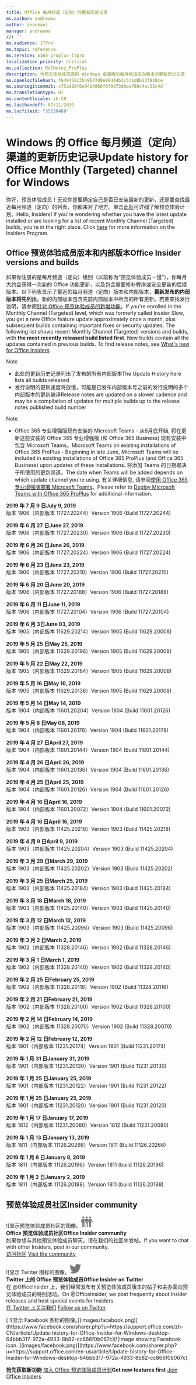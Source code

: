 ```yaml
---
title: Office 每月频道（定向）的更新历史记录
ms.author: andrewmo
author: anankani
manager: andrewmo
//: ''
ms.audience: ITPro
ms.topic: reference
ms.service: o365-proplus-itpro
localization_priority: Critical
ms.collection: RelNotes_ProPlus
description: 为预览体验成员提供 Windows 桌面版的每月频道定向版本的更新历史记录
ms.openlocfilehash: f649456c3549647d8e80d44b1c5c1d8b13f818ce
ms.sourcegitcommit: c75a988f6e9414866f0f0d73d0ea788c4ec33c4d
ms.translationtype: HT
ms.contentlocale: zh-CN
ms.lasthandoff: 07/11/2019
ms.locfileid: "35630469"
---
```

# <a name="update-history-for-office-monthly-targeted-channel-for-windows"></a><span data-ttu-id="9f653-103">Windows 的 Office 每月频道（定向）渠道的更新历史记录</span><span class="sxs-lookup"><span data-stu-id="9f653-103">Update history for Office Monthly (Targeted) channel for Windows</span></span>

<span data-ttu-id="9f653-p101">你好，预览体验成员！无论你是要确定自己是否已安装最新的更新，还是要查找最近每月频道（定向）的列表，你都来对了地方。单击[此处](https://insider.office.com/)可详细了解预览体验计划。</span><span class="sxs-lookup"><span data-stu-id="9f653-p101">Hello, Insiders! If you're wondering whether you have the latest update installed or are looking for a list of recent Monthly Channel (Targeted) builds, you're in the right place. Click [here](https://insider.office.com/) for more information on the Insiders Program.</span></span>

## <a name="office-insider-versions-and-builds"></a><span data-ttu-id="9f653-107">Office 预览体验成员版本和内部版本</span><span class="sxs-lookup"><span data-stu-id="9f653-107">Office Insider versions and builds</span></span>

<span data-ttu-id="9f653-p102">如果你注册的是每月频道（定向）级别（以前称为“预览体验成员 - 慢”），你每月大约会获得一次新的 Office 功能更新，以及包含重要修补程序或安全更新的后续版本。以下列表显示了最近的每月频道（定向）版本和内部版本，**最新发布的内部版本将先列出**。新的内部版本包含先前内部版本中所含的所有更新。若要查找发行说明，请参阅[针对 Office 预览体验成员的新增功能](https://support.office.com/zh-CN/article/what-s-new-for-office-insiders-c152d1e2-96ff-4ce9-8c14-e74e13847a24)。</span><span class="sxs-lookup"><span data-stu-id="9f653-p102">If you're enrolled in the Monthly Channel (Targeted) level, which was formerly called Insider Slow, you get a new Office feature update approximately once a month, plus subsequent builds containing important fixes or security updates. The following list shows recent Monthly Channel (Targeted) versions and builds, with **the most recently released build listed first**. New builds contain all the updates contained in previous builds. To find release notes, see [What's new for Office Insiders](https://support.office.com/en-us/article/what-s-new-for-office-insiders-c152d1e2-96ff-4ce9-8c14-e74e13847a24).</span></span>

> [!NOTE]
> - <span data-ttu-id="9f653-112">此处的更新历史记录列出了发布的所有内部版本</span><span class="sxs-lookup"><span data-stu-id="9f653-112">The Update History here lists all builds released</span></span>
> - <span data-ttu-id="9f653-113">发行说明的更新速度将放慢，可能是已发布内部版本号之前的发行说明的多个内部版本的更新编译</span><span class="sxs-lookup"><span data-stu-id="9f653-113">Release notes are updated on a slower cadence and may be a compilation of updates for multiple builds up to the release notes published build number</span></span>

 > [!NOTE]
> - <span data-ttu-id="9f653-114">Office 365 专业增强版现有安装的 Microsoft Teams - 从6月底开始, 将在更新这些安装的 Office 365 专业增强版 (和 Office 365 Business) 现有安装中包含 Microsoft Teams。</span><span class="sxs-lookup"><span data-stu-id="9f653-114">Microsoft Teams on existing installations of Office 365 ProPlus - Beginning in late June, Microsoft Teams will be included in existing installations of Office 365 ProPlus (and Office 365 Business) upon updates of these installations.</span></span> <span data-ttu-id="9f653-115">将添加 Teams 的日期取决于所使用的更新频道。</span><span class="sxs-lookup"><span data-stu-id="9f653-115">The date when Teams will be added depends on which update channel you're using.</span></span> <span data-ttu-id="9f653-116">有关详细信息, 请参阅[使用 Office 365 专业增强版部署 Microsoft Teams](https://docs.microsoft.com/zh-CN/deployoffice/teams-install)。</span><span class="sxs-lookup"><span data-stu-id="9f653-116">Please refer to [Deploy Microsoft Teams with Office 365 ProPlus](https://docs.microsoft.com/en-us/deployoffice/teams-install) for additional information.</span></span>

[//]: # (请勿移除)

<span data-ttu-id="9f653-118">**2019 年 7 月 9 日**</span><span class="sxs-lookup"><span data-stu-id="9f653-118">**July 9, 2019**</span></span><br/>
<span data-ttu-id="9f653-119">版本 1906（内部版本 11727.20244）</span><span class="sxs-lookup"><span data-stu-id="9f653-119">Version 1906 (Build 11727.20244)</span></span><br/>

<span data-ttu-id="9f653-120">**2019 年 6 月 27 日**</span><span class="sxs-lookup"><span data-stu-id="9f653-120">**June 27, 2019**</span></span><br/>
<span data-ttu-id="9f653-121">版本 1906（内部版本 11727.20230）</span><span class="sxs-lookup"><span data-stu-id="9f653-121">Version 1906 (Build 11727.20230)</span></span><br/>

<span data-ttu-id="9f653-122">**2019 年 6 月 26 日**</span><span class="sxs-lookup"><span data-stu-id="9f653-122">**June 26, 2019**</span></span><br/>
<span data-ttu-id="9f653-123">版本 1906（内部版本 11727.20224）</span><span class="sxs-lookup"><span data-stu-id="9f653-123">Version 1906 (Build 11727.20224)</span></span><br/>

<span data-ttu-id="9f653-124">**2019 年 6 月 23 日**</span><span class="sxs-lookup"><span data-stu-id="9f653-124">**June 23, 2019**</span></span><br/>
<span data-ttu-id="9f653-125">版本 1906（内部版本 11727.20210）</span><span class="sxs-lookup"><span data-stu-id="9f653-125">Version 1906 (Build 11727.20210)</span></span><br/>

<span data-ttu-id="9f653-126">**2019 年 6 月 20 日**</span><span class="sxs-lookup"><span data-stu-id="9f653-126">**June 20, 2019**</span></span><br/>
<span data-ttu-id="9f653-127">版本 1906（内部版本 11727.20188）</span><span class="sxs-lookup"><span data-stu-id="9f653-127">Version 1906 (Build 11727.20188)</span></span><br/>

<span data-ttu-id="9f653-128">**2019 年 6 月 11 日**</span><span class="sxs-lookup"><span data-stu-id="9f653-128">**June 11, 2019**</span></span><br/>
<span data-ttu-id="9f653-129">版本 1906（内部版本 11727.20104）</span><span class="sxs-lookup"><span data-stu-id="9f653-129">Version 1906 (Build 11727.20104)</span></span><br/>

<span data-ttu-id="9f653-130">**2019 年 6 月 3日**</span><span class="sxs-lookup"><span data-stu-id="9f653-130">**June 03, 2019**</span></span><br/>
<span data-ttu-id="9f653-131">版本 1905（内部版本 11629.20214）</span><span class="sxs-lookup"><span data-stu-id="9f653-131">Version 1905 (Build 11629.20008)</span></span><br/>

<span data-ttu-id="9f653-132">**2019 年 5 月 25 日**</span><span class="sxs-lookup"><span data-stu-id="9f653-132">**May 25, 2019**</span></span><br/>
<span data-ttu-id="9f653-133">版本 1905（内部版本 11629.20196）</span><span class="sxs-lookup"><span data-stu-id="9f653-133">Version 1905 (Build 11629.20008)</span></span><br/>

<span data-ttu-id="9f653-134">**2019 年 5 月 22 日**</span><span class="sxs-lookup"><span data-stu-id="9f653-134">**May 22, 2019**</span></span><br/> <span data-ttu-id="9f653-135">版本 1905（内部版本 11629.20164）</span><span class="sxs-lookup"><span data-stu-id="9f653-135">Version 1905 (Build 11629.20008)</span></span><br/>

<span data-ttu-id="9f653-136">**2019 年 5 月 16 日**</span><span class="sxs-lookup"><span data-stu-id="9f653-136">**May 16, 2019**</span></span><br/>
<span data-ttu-id="9f653-137">版本 1905（内部版本 11629.20136）</span><span class="sxs-lookup"><span data-stu-id="9f653-137">Version 1905 (Build 11629.20008)</span></span><br/>

<span data-ttu-id="9f653-138">**2019 年 5 月 14 日**</span><span class="sxs-lookup"><span data-stu-id="9f653-138">**May 14, 2019**</span></span><br/>
<span data-ttu-id="9f653-139">版本 1904（内部版本 11601.20204）</span><span class="sxs-lookup"><span data-stu-id="9f653-139">Version 1904 (Build 11601.20126)</span></span><br/>

<span data-ttu-id="9f653-140">**2019 年 5 月 8 日**</span><span class="sxs-lookup"><span data-stu-id="9f653-140">**May 08, 2019**</span></span><br/>
<span data-ttu-id="9f653-141">版本 1904（内部版本 11601.20178）</span><span class="sxs-lookup"><span data-stu-id="9f653-141">Version 1904 (Build 11601.20178)</span></span><br/>

<span data-ttu-id="9f653-142">**2019 年 4 月 27 日**</span><span class="sxs-lookup"><span data-stu-id="9f653-142">**April 27, 2019**</span></span><br/>
<span data-ttu-id="9f653-143">版本 1904（内部版本 11601.20144）</span><span class="sxs-lookup"><span data-stu-id="9f653-143">Version 1904 (Build 11601.20144)</span></span><br/>

<span data-ttu-id="9f653-144">**2019 年 4 月 26 日**</span><span class="sxs-lookup"><span data-stu-id="9f653-144">**April 26, 2019**</span></span><br/>
<span data-ttu-id="9f653-145">版本 1904（内部版本 11601.20136）</span><span class="sxs-lookup"><span data-stu-id="9f653-145">Version 1904 (Build 11601.20136)</span></span><br/>

<span data-ttu-id="9f653-146">**2019 年 4 月 25 日**</span><span class="sxs-lookup"><span data-stu-id="9f653-146">**April 25, 2019**</span></span><br/>
<span data-ttu-id="9f653-147">版本 1904（内部版本 11601.20126）</span><span class="sxs-lookup"><span data-stu-id="9f653-147">Version 1904 (Build 11601.20126)</span></span><br/>

<span data-ttu-id="9f653-148">**2019 年 4 月 16 日**</span><span class="sxs-lookup"><span data-stu-id="9f653-148">**April 16, 2019**</span></span><br/>
<span data-ttu-id="9f653-149">版本 1904（内部版本 11601.20072）</span><span class="sxs-lookup"><span data-stu-id="9f653-149">Version 1904 (Build 11601.20072)</span></span><br/>

<span data-ttu-id="9f653-150">**2019 年 4 月 16 日**</span><span class="sxs-lookup"><span data-stu-id="9f653-150">**April 16, 2019**</span></span><br/>
<span data-ttu-id="9f653-151">版本 1903（内部版本 11425.20218）</span><span class="sxs-lookup"><span data-stu-id="9f653-151">Version 1903 (Build 11425.20218)</span></span><br/>

<span data-ttu-id="9f653-152">**2019 年 4 月 9 日**</span><span class="sxs-lookup"><span data-stu-id="9f653-152">**April 9, 2019**</span></span><br/>
<span data-ttu-id="9f653-153">版本 1903（内部版本 11425.20204）</span><span class="sxs-lookup"><span data-stu-id="9f653-153">Version 1903 (Build 11425.20204)</span></span><br/>

<span data-ttu-id="9f653-154">**2019 年 3 月 29 日**</span><span class="sxs-lookup"><span data-stu-id="9f653-154">**March 29, 2019**</span></span><br/> <span data-ttu-id="9f653-155">版本 1903（内部版本 11425.20202）</span><span class="sxs-lookup"><span data-stu-id="9f653-155">Version 1903 (Build 11425.20202)</span></span><br/>

<span data-ttu-id="9f653-156">**2019 年 3 月 25 日**</span><span class="sxs-lookup"><span data-stu-id="9f653-156">**March 25, 2019**</span></span><br/> <span data-ttu-id="9f653-157">版本 1903（内部版本 11425.20184）</span><span class="sxs-lookup"><span data-stu-id="9f653-157">Version 1903 (Build 11425.20184)</span></span><br/>

<span data-ttu-id="9f653-158">**2019 年 3 月 18 日**</span><span class="sxs-lookup"><span data-stu-id="9f653-158">**March 18, 2019**</span></span><br/> <span data-ttu-id="9f653-159">版本 1903（内部版本 11425.20140）</span><span class="sxs-lookup"><span data-stu-id="9f653-159">Version 1903 (Build 11425.20140)</span></span><br/>

<span data-ttu-id="9f653-160">**2019 年 3 月 12 日**</span><span class="sxs-lookup"><span data-stu-id="9f653-160">**March 12, 2019**</span></span><br/> <span data-ttu-id="9f653-161">版本 1903（内部版本 11425.20096）</span><span class="sxs-lookup"><span data-stu-id="9f653-161">Version 1903 (Build 11425.20096)</span></span><br/>

<span data-ttu-id="9f653-162">**2019 年 3 月 2 日**</span><span class="sxs-lookup"><span data-stu-id="9f653-162">**March 2, 2019**</span></span><br/> <span data-ttu-id="9f653-163">版本 1902（内部版本 11328.20146）</span><span class="sxs-lookup"><span data-stu-id="9f653-163">Version 1902 (Build 11328.20146)</span></span><br/>

<span data-ttu-id="9f653-164">**2019 年 3 月 1 日**</span><span class="sxs-lookup"><span data-stu-id="9f653-164">**March 1, 2019**</span></span><br/> <span data-ttu-id="9f653-165">版本 1902（内部版本 11328.20140）</span><span class="sxs-lookup"><span data-stu-id="9f653-165">Version 1902 (Build 11328.20140)</span></span><br/>

<span data-ttu-id="9f653-166">**2019 年 2 月 25 日**</span><span class="sxs-lookup"><span data-stu-id="9f653-166">**February 25, 2019**</span></span><br/> <span data-ttu-id="9f653-167">版本 1902（内部版本 11328.20116）</span><span class="sxs-lookup"><span data-stu-id="9f653-167">Version 1902 (Build 11328.20116)</span></span><br/>

<span data-ttu-id="9f653-168">**2019 年 2 月 21 日**</span><span class="sxs-lookup"><span data-stu-id="9f653-168">**February 21, 2019**</span></span><br/> <span data-ttu-id="9f653-169">版本 1902（内部版本 11328.20100）</span><span class="sxs-lookup"><span data-stu-id="9f653-169">Version 1902 (Build 11328.20100)</span></span><br/>

<span data-ttu-id="9f653-170">**2019 年 2 月 14 日**</span><span class="sxs-lookup"><span data-stu-id="9f653-170">**February 14, 2019**</span></span><br/> <span data-ttu-id="9f653-171">版本 1902（内部版本 11328.20070）</span><span class="sxs-lookup"><span data-stu-id="9f653-171">Version 1902 (Build 11328.20070)</span></span><br/>

<span data-ttu-id="9f653-172">**2019 年 2 月 12 日**</span><span class="sxs-lookup"><span data-stu-id="9f653-172">**February 12, 2019**</span></span><br/> <span data-ttu-id="9f653-173">版本 1901（内部版本 11231.20174）</span><span class="sxs-lookup"><span data-stu-id="9f653-173">Version 1901 (Build 11231.20174)</span></span><br/>

<span data-ttu-id="9f653-174">**2019 年 1 月 31 日**</span><span class="sxs-lookup"><span data-stu-id="9f653-174">**January 31, 2019**</span></span><br/> <span data-ttu-id="9f653-175">版本 1901（内部版本 11231.20130）</span><span class="sxs-lookup"><span data-stu-id="9f653-175">Version 1901 (Build 11231.20130)</span></span><br/> 

<span data-ttu-id="9f653-176">**2019 年 1 月 25 日**</span><span class="sxs-lookup"><span data-stu-id="9f653-176">**January 25, 2019**</span></span><br/> <span data-ttu-id="9f653-177">版本 1901（内部版本 11231.20122）</span><span class="sxs-lookup"><span data-stu-id="9f653-177">Version 1901 (Build 11231.20122)</span></span><br/> 

<span data-ttu-id="9f653-178">**2019 年 1 月 25 日**</span><span class="sxs-lookup"><span data-stu-id="9f653-178">**January 25, 2019**</span></span><br/> <span data-ttu-id="9f653-179">版本 1901（内部版本 11231.20120）</span><span class="sxs-lookup"><span data-stu-id="9f653-179">Version 1901 (Build 11231.20120)</span></span><br/> 

<span data-ttu-id="9f653-180">**2019 年 1 月 17 日**</span><span class="sxs-lookup"><span data-stu-id="9f653-180">**January 17, 2019**</span></span><br/> <span data-ttu-id="9f653-181">版本 1812（内部版本 11231.20080）</span><span class="sxs-lookup"><span data-stu-id="9f653-181">Version 1812 (Build 11231.20080)</span></span><br/> 

<span data-ttu-id="9f653-182">**2019 年 1 月 13 日**</span><span class="sxs-lookup"><span data-stu-id="9f653-182">**January 13, 2019**</span></span><br/> <span data-ttu-id="9f653-183">版本 1811（内部版本 11126.20266）</span><span class="sxs-lookup"><span data-stu-id="9f653-183">Version 1811 (Build 11126.20266)</span></span><br/>

<span data-ttu-id="9f653-184">**2019 年 1 月 8 日**</span><span class="sxs-lookup"><span data-stu-id="9f653-184">**January 8, 2019**</span></span><br/> <span data-ttu-id="9f653-185">版本 1811（内部版本 11126.20196）</span><span class="sxs-lookup"><span data-stu-id="9f653-185">Version 1811 (build 11126.20196)</span></span><br/> 

<span data-ttu-id="9f653-186">**2019 年 1 月 2 日**</span><span class="sxs-lookup"><span data-stu-id="9f653-186">**January 2, 2019**</span></span><br/> <span data-ttu-id="9f653-187">版本 1811（内部版本 11126.20188）</span><span class="sxs-lookup"><span data-stu-id="9f653-187">Version 1811 (build 11126.20188)</span></span><br/> 


## <a name="insider-community"></a><span data-ttu-id="9f653-188">预览体验成员社区</span><span class="sxs-lookup"><span data-stu-id="9f653-188">Insider community</span></span>

<span data-ttu-id="9f653-189">![显示预览体验成员社区的图像。</span><span class="sxs-lookup"><span data-stu-id="9f653-189">![Image showing insider community.</span></span> ](images/insidercommunity.png)<br/>
<span data-ttu-id="9f653-190">**Office 预览体验成员社区**</span><span class="sxs-lookup"><span data-stu-id="9f653-190">**Office Insider community**</span></span><br/> <span data-ttu-id="9f653-191">如果你想与其他预览体验成员聊天，请在我们的社区中发帖。</span><span class="sxs-lookup"><span data-stu-id="9f653-191">If you want to chat with other Insiders, post in our community.</span></span><br/><span data-ttu-id="9f653-192"> 
[访问社区](https://go.microsoft.com/fwlink/?linkid=843493)</span><span class="sxs-lookup"><span data-stu-id="9f653-192"> 
[Visit the community](https://go.microsoft.com/fwlink/?linkid=843493)</span></span><br/> 

<span data-ttu-id="9f653-193">![显示 Twitter 图标的图像。</span><span class="sxs-lookup"><span data-stu-id="9f653-193">![Image showing twitter icon.</span></span> ](images/twitter.png)<br/>
<span data-ttu-id="9f653-194">**Twitter 上的 Office 预览体验成员**</span><span class="sxs-lookup"><span data-stu-id="9f653-194">**Office Insider on Twitter**</span></span><br/> <span data-ttu-id="9f653-195">在 @OfficeInsider 上，我们经常发布有关预览体验成员版本的帖子和主办面向预览体验成员的特别活动。</span><span class="sxs-lookup"><span data-stu-id="9f653-195">On @OfficeInsider, we post frequently about Insider releases and host special events for Insiders.</span></span><br/><span data-ttu-id="9f653-196"> 
[在 Twitter 上关注我们](https://go.microsoft.com/fwlink/?linkid=717717)</span><span class="sxs-lookup"><span data-stu-id="9f653-196"> 
[Follow us on Twitter](https://go.microsoft.com/fwlink/?linkid=717717)</span></span><br/> 

<span data-ttu-id="9f653-197">
  [
  ![显示 Facebook 图标的图像。](images/facebook.png)](https://www.facebook.com/sharer.php?u=https://support.office.com/zh-CN/article/Update-history-for-Office-Insider-for-Windows-desktop-64bbb317-972a-4933-8b82-cc866f0b067c)</span><span class="sxs-lookup"><span data-stu-id="9f653-197">[![Image showing Facebook icon. ](images/facebook.png)](https://www.facebook.com/sharer.php?u=https://support.office.com/en-us/article/Update-history-for-Office-Insider-for-Windows-desktop-64bbb317-972a-4933-8b82-cc866f0b067c)</span></span>       


<span data-ttu-id="9f653-198">**抢先获取新功能**
[加入 Office 预览体验成员计划](https://insider.office.com/)</span><span class="sxs-lookup"><span data-stu-id="9f653-198">**Get new features first**
[Join Office Insiders](https://insider.office.com/)</span></span>
